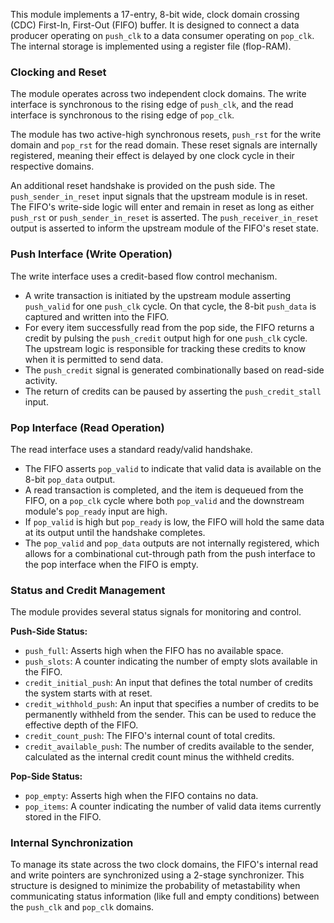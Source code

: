 This module implements a 17-entry, 8-bit wide, clock domain crossing (CDC) First-In, First-Out (FIFO) buffer. It is designed to connect a data producer operating on `push_clk` to a data consumer operating on `pop_clk`. The internal storage is implemented using a register file (flop-RAM).

### Clocking and Reset
The module operates across two independent clock domains. The write interface is synchronous to the rising edge of `push_clk`, and the read interface is synchronous to the rising edge of `pop_clk`.

The module has two active-high synchronous resets, `push_rst` for the write domain and `pop_rst` for the read domain. These reset signals are internally registered, meaning their effect is delayed by one clock cycle in their respective domains.

An additional reset handshake is provided on the push side. The `push_sender_in_reset` input signals that the upstream module is in reset. The FIFO's write-side logic will enter and remain in reset as long as either `push_rst` or `push_sender_in_reset` is asserted. The `push_receiver_in_reset` output is asserted to inform the upstream module of the FIFO's reset state.

### Push Interface (Write Operation)
The write interface uses a credit-based flow control mechanism.
-   A write transaction is initiated by the upstream module asserting `push_valid` for one `push_clk` cycle. On that cycle, the 8-bit `push_data` is captured and written into the FIFO.
-   For every item successfully read from the pop side, the FIFO returns a credit by pulsing the `push_credit` output high for one `push_clk` cycle. The upstream logic is responsible for tracking these credits to know when it is permitted to send data.
-   The `push_credit` signal is generated combinationally based on read-side activity.
-   The return of credits can be paused by asserting the `push_credit_stall` input.

### Pop Interface (Read Operation)
The read interface uses a standard ready/valid handshake.
-   The FIFO asserts `pop_valid` to indicate that valid data is available on the 8-bit `pop_data` output.
-   A read transaction is completed, and the item is dequeued from the FIFO, on a `pop_clk` cycle where both `pop_valid` and the downstream module's `pop_ready` input are high.
-   If `pop_valid` is high but `pop_ready` is low, the FIFO will hold the same data at its output until the handshake completes.
-   The `pop_valid` and `pop_data` outputs are not internally registered, which allows for a combinational cut-through path from the push interface to the pop interface when the FIFO is empty.

### Status and Credit Management
The module provides several status signals for monitoring and control.

**Push-Side Status:**
-   `push_full`: Asserts high when the FIFO has no available space.
-   `push_slots`: A counter indicating the number of empty slots available in the FIFO.
-   `credit_initial_push`: An input that defines the total number of credits the system starts with at reset.
-   `credit_withhold_push`: An input that specifies a number of credits to be permanently withheld from the sender. This can be used to reduce the effective depth of the FIFO.
-   `credit_count_push`: The FIFO's internal count of total credits.
-   `credit_available_push`: The number of credits available to the sender, calculated as the internal credit count minus the withheld credits.

**Pop-Side Status:**
-   `pop_empty`: Asserts high when the FIFO contains no data.
-   `pop_items`: A counter indicating the number of valid data items currently stored in the FIFO.

### Internal Synchronization
To manage its state across the two clock domains, the FIFO's internal read and write pointers are synchronized using a 2-stage synchronizer. This structure is designed to minimize the probability of metastability when communicating status information (like full and empty conditions) between the `push_clk` and `pop_clk` domains.